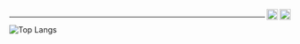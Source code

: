 <a target="_blank" href="https://www.linkedin.com/in/brunojcamargo">
  <img align="right" src="https://user-images.githubusercontent.com/17799292/129457914-2b555141-8514-4918-8c25-38b5f8ec2939.png" height="20" width="20" />
</a>

<a target="_blank" href="https://gitlab.com/brunojcamargo">
  <img align="right" src="https://user-images.githubusercontent.com/17799292/129620557-469dd0b5-c912-453c-813e-d158d180fb40.png" height="20" width="20" />
</a>

---
 ![Top Langs](https://github-readme-stats.vercel.app/api/top-langs/?username=brunojcamargo&hide=python,HTML,blade,css,PowerShell,Batchfile,Shell,Kotlin,Swift,Objective-c&theme=tokyonight&count_private=true&card_width=1024&custom_title=)
